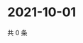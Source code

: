 # 2021-10-01

共 0 条

<!-- BEGIN -->
<!-- 最后更新时间 Fri Oct 01 2021 20:23:38 GMT+0800 (China Standard Time) -->

<!-- END -->
